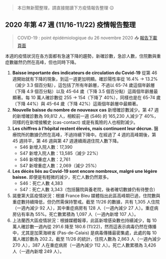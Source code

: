 > 本日無新聞整理，請直接閱讀下方疫情報告整理 😉

## 2020 年第 47 週 \(11/16-11/22\) 疫情報告整理

> COVID-19 : point épidémiologique du 26 novembre 2020 📥 [報告下載頁面](https://bit.ly/3t2Rova)

本週的疫情狀況在各方面都有急速下降的趨勢，新確診數，急診人數，住院數與重症數雖然仍然在高峰，但也同時下降。

1. **Baisse importante des indicateurs de circulation du Covid-19** 從第 46 週開始就有下降的現象，到這一週更加明顯。確診陽性率從 16.4% → 13.2%（減少 3.3 個百分點），這包括了所有年齡層，不過以 65-74 歲這個年齡層（下降 4.9 個百分點）以及 45-64 歲（下降 3.5 個百分點）這兩個年齡層最顯著。每 10 萬人確診數從 255 → 154（下降了 40%），同樣也是在 65-74 歲（下降 44%）與 45-64 歲（下降 42%）這兩個年齡層中最顯著。
1. **Nouvelle baisse du nombre de nouveaux cas** 新增確診數減少。第 47 週的新增確診數為 99,812 人，相較前一週 \(S46\) 的 165,230 人減少了 40%，同樣的在新增接觸史 \(cas-contact\) 或是有風險的人也相對減少。
1. **Les chiffres à l'hôpital restent élevés, mais continuent leur décrue.** 醫療院所的數據仍然在高峰，不過持續下降中。在經過了 4 週的高峰期後，第 45 週持平，第 46 週與第 47 週連續兩週住院人數下降。
   * S46 新增入院人數：17,390
   * S47 新增入院人數：13,585（減少 22%）
   * S46 新增重症人數：2,761
   * S47 新增重症人數：2,069（減少 25%）
1. **Les décès liés au Covid-19 sont encore nombreux, malgré une légère baisse.** 即便是有輕微的減少，死亡人數仍然眾多。
   * S46：死亡人數 4,383
   * S47：死亡人數 3,343（包括醫院與養老院，後者確切數據仍有待整合）
1. 諾曼第大區疫情狀況：根據 France Bleu 媒體指出此區高峰期已過，住院數與重症數持續降低，但仍然需保持警戒。截至 11/26 的數據，共有 1,305 人住院（一週內減少 92 人），其中重症病房有 128 人（一週內減少 27 人）。重症病房佔有率為 55%。死亡數累積為 1,097 人（一週內新增 107 人）。
1. 上法蘭西大區疫情狀況：根據媒體報導，此區新增感染數也持續減少，每 10 萬人確診數一週內從 291.6 降至 180.6 \(11/22\)，然而這表示病毒仍然在傳播中，尤其是加萊海峽省 \(Pas-de-Calais\) 是病毒傳播最密集處，此處的每 10 萬人確診數為 202.2。截至 11/26 的統計，住院人數為 2,863 人（一週內減少 270 人），387 人在重症病房（一週內減少 112 人）。死亡人數累積為 3,426 人（一週內新增 249 人）。